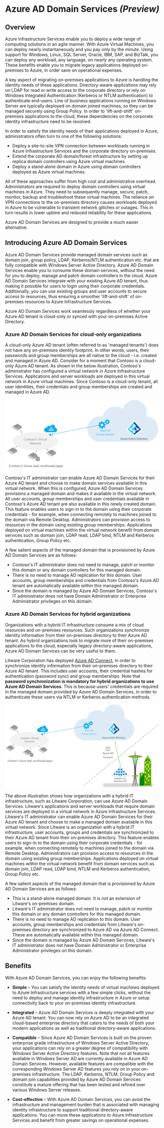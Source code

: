 <properties
    pageTitle="Azure Active Directory Domain Services preview: Overview | Microsoft Azure"
    description="Overview of Azure AD Domain Services"
    services="active-directory-ds"
    documentationCenter=""
    authors="mahesh-unnikrishnan"
    manager="stevenpo"
    editor="curtand"/>

<tags
    ms.service="active-directory-ds"
    ms.workload="identity"
    ms.tgt_pltfrm="na"
    ms.devlang="na"
    ms.topic="article"
    ms.date="01/26/2016"
    ms.author="maheshu"/>

# Azure AD Domain Services *(Preview)*
## Overview
Azure Infrastructure Services enable you to deploy a wide range of computing solutions in an agile manner. With Azure Virtual Machines, you can deploy nearly instantaneously and you pay only by the minute. Using support for Windows, Linux, SQL Server, Oracle, IBM, SAP, and BizTalk, you can deploy any workload, any language, on nearly any operating system. These benefits enable you to migrate legacy applications deployed on-premises to Azure, in order save on operational expenses.

A key aspect of migrating on-premises applications to Azure is handling the identity needs of these applications. Directory-aware applications may rely on LDAP for read or write access to the corporate directory or rely on Windows Integrated Authentication (Kerberos or NTLM authentication) to authenticate end-users. Line of business applications running on Windows Server are typically deployed on domain joined machines, so they can be managed securely using Group Policy. In order to 'lift-and-shift' on-premises applications to the cloud, these dependencies on the corporate identity infrastructure need to be resolved.

In order to satisfy the identity needs of their applications deployed in Azure, administrators often turn to one of the following solutions:

* Deploy a site-to-site VPN connection between workloads running in Azure Infrastructure Services and the corporate directory on-premises.
* Extend the corporate AD domain/forest infrastructure by setting up replica domain controllers using Azure virtual machines.
* Deploy a stand-alone domain in Azure using domain controllers deployed as Azure virtual machines.

All of these approaches suffer from high cost and administrative overhead. Administrators are required to deploy domain controllers using virtual machines in Azure. They need to subsequently manage, secure, patch, monitor, backup and troubleshoot these virtual machines. The reliance on VPN connections to the on-premises directory causes workloads deployed in Azure to be vulnerable to transient network glitches or outages. This in turn results in lower uptime and reduced reliability for these applications.

Azure AD Domain Services are designed to provide a much easier alternative.

## Introducing Azure AD Domain Services
Azure AD Domain Services provide managed domain services such as domain join, group policy, LDAP, Kerberos/NTLM authentication etc. that are fully compatible with Windows Server Active Directory. Azure AD Domain Services enable you to consume these domain services, without the need for you to deploy, manage and patch domain controllers in the cloud. Azure AD Domain Services integrate with your existing Azure AD tenant, thus making it possible for users to login using their corporate credentials. Additionally, you can use existing groups and user accounts to secure access to resources, thus ensuring a smoother 'lift-and-shift' of on-premises resources to Azure Infrastructure Services.

Azure AD Domain Services work seamlessly regardless of whether your Azure AD tenant is cloud-only or synced with your on-premises Active Directory.

### Azure AD Domain Services for cloud-only organizations
A cloud-only Azure AD tenant (often referred to as 'managed tenants') does not have any on-premises identity footprint. In other words, users, their passwords and group memberships are all native to the cloud - i.e. created and managed in Azure AD. Consider for a moment that Contoso is a cloud-only Azure AD tenant. As shown in the below illustration, Contoso's administrator has configured a virtual network in Azure Infrastructure Services. Applications and server workloads are deployed in this virtual network in Azure virtual machines. Since Contoso is a cloud-only tenant, all user identities, their credentials and group memberships are created and managed in Azure AD.

![Azure AD Domain Services Overview](./media/active-directory-domain-services-overview/aadds-overview.png)

Contoso's IT administrator can enable Azure AD Domain Services for their Azure AD tenant and choose to make domain services available in this virtual network. When this is configured, Azure AD Domain Services provisions a managed domain and makes it available in the virtual network. All user accounts, group memberships and user credentials available in Contoso's Azure AD tenant are also available in this newly created domain. This feature enables users to sign-in to the domain using their corporate credentials - for example, when connecting remotely to machines joined to the domain via Remote Desktop. Administrators can provision access to resources in the domain using existing group memberships. Applications deployed on virtual machines within the virtual network benefit from domain services such as domain join, LDAP read, LDAP bind, NTLM and Kerberos authentication, Group Policy etc.

A few salient aspects of the managed domain that is provisioned by Azure AD Domain Services are as follows:

* Contoso's IT administrator does not need to manage, patch or monitor this domain or any domain controllers for this managed domain.
* There is no need to manage AD replication for this domain. User accounts, group memberships and credentials from Contoso's Azure AD tenant are automatically available within this managed domain.
* Since the domain is managed by Azure AD Domain Services, Contoso's IT administrator does not have Domain Administrator or Enterprise Administrator privileges on this domain.

### Azure AD Domain Services for hybrid organizations
Organizations with a hybrid IT infrastructure consume a mix of cloud resources and on-premises resources. Such organizations synchronize identity information from their on-premises directory to their Azure AD tenant. As hybrid organizations look to migrate more of their on-premises applications to the cloud, especially legacy directory-aware applications, Azure AD Domain Services can be very useful to them.

Litware Corporation has deployed [Azure AD Connect](../active-directory/active-directory-aadconnect.md), in order to synchronize identity information from their on-premises directory to their Azure AD tenant. This includes user accounts, their credential hashes for authentication (password sync) and group memberships. Note that **password synchronization is mandatory for hybrid organizations to use Azure AD Domain Services**. This is because users' credentials are required in the managed domain provided by Azure AD Domain Services, in order to authenticate these users via NTLM or Kerberos authentication methods.

![Azure AD Domain Services for Litware Corporation](./media/active-directory-domain-services-overview/aadds-overview-synced-tenant.png)

The above illustration shows how organizations with a hybrid IT infrastructure, such as Litware Corporation, can use Azure AD Domain Services. Litware's applications and server workloads that require domain services are deployed in a virtual network in Azure Infrastructure Services. Litware's IT administrator can enable Azure AD Domain Services for their Azure AD tenant and choose to make a managed domain available in this virtual network. Since Litware is an organization with a hybrid IT infrastructure, user accounts, groups and credentials are synchronized to their Azure AD tenant from their on-premises directory. This feature enables users to sign-in to the domain using their corporate credentials - for example, when connecting remotely to machines joined to the domain via Remote Desktop. Administrators can provision access to resources in the domain using existing group memberships. Applications deployed on virtual machines within the virtual network benefit from domain services such as domain join, LDAP read, LDAP bind, NTLM and Kerberos authentication, Group Policy etc.

A few salient aspects of the managed domain that is provisioned by Azure AD Domain Services are as follows:

* This is a stand-alone managed domain. It is not an extension of Litware's on-premises domain.
* Litware's IT administrator does not need to manage, patch or monitor this domain or any domain controllers for this managed domain.
* There is no need to manage AD replication to this domain. User accounts, group memberships and credentials from Litware's on-premises directory are synchronized to Azure AD via Azure AD Connect. These are automatically available within this managed domain.
* Since the domain is managed by Azure AD Domain Services, Litware's IT administrator does not have Domain Administrator or Enterprise Administrator privileges on this domain.

## Benefits
With Azure AD Domain Services, you can enjoy the following benefits:

* **Simple** – You can satisfy the identity needs of virtual machines deployed to Azure Infrastructure services with a few simple clicks, without the need to deploy and manage identity infrastructure in Azure or setup connectivity back to your on-premises identity infrastructure.

* **Integrated** – Azure AD Domain Services is deeply integrated with your Azure AD tenant. You can now rely on Azure AD to be an integrated cloud-based enterprise directory that caters to the needs of both your modern applications as well as traditional directory-aware applications.

* **Compatible** – Since Azure AD Domain Services is built on the proven enterprise grade infrastructure of Windows Server Active Directory, your applications can rely on a greater degree of compatibility with Windows Server Active Directory features. Note that not all features available in Windows Server AD are currently available in Azure AD Domain Services. However, available features are compatible with the corresponding Windows Server AD features you rely on in your on-premises infrastructure. The LDAP, Kerberos, NTLM, Group Policy and domain join capabilities provided by Azure AD Domain Services constitute a mature offering that has been tested and refined over various Windows Server releases.

* **Cost-effective** – With Azure AD Domain Services, you can avoid the infrastructure and management burden that is associated with managing identity infrastructure to support traditional directory-aware applications. You can move these applications to Azure Infrastructure Services and benefit from greater savings on operational expenses.


